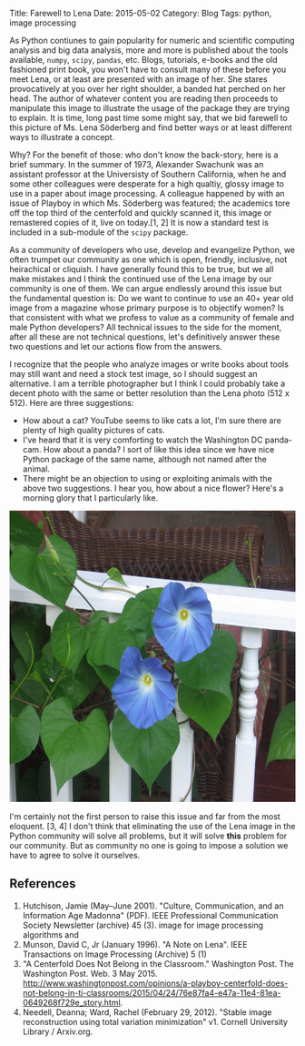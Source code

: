 Title: Farewell to Lena
Date: 2015-05-02
Category: Blog
Tags: python, image processing

As Python contiunes to gain popularity for numeric and scientific computing
analysis and big data analysis, more and more is published about the tools
available, `numpy`, `scipy`, `pandas`, etc.   Blogs, tutorials, e-books and the
old fashioned print book,  you won't have to consult many of these before you
meet Lena, or at least are presented with an image of her.  She stares
provocatively at you over her right shoulder, a banded hat perched on her head.
The author of whatever content you are reading then proceeds to manipulate this
image to illustrate the usage of the package they are trying to explain.   It
is time, long past time some might say, that we bid farewell to this picture of
Ms. Lena Söderberg and find better ways or at least different ways to illustrate
a concept.

Why?  For the benefit of those: who don't know the back-story, here is a brief
summary.  In the summer of 1973, Alexander Swachunk was an assistant professor
at the Universisty of Southern California, when he and some other colleagues
were desperate for a high qualtiy, glossy image to use in a paper about image
processing.  A colleague happened by with an issue of Playboy in which Ms.
Söderberg was featured; the academics tore off the top third of the centerfold
and quickly scanned it, this image or remastered copies of it, live on today.[1, 2]
It is now a standard test is included in a sub-module of the `scipy` package.

As a community of developers who use, develop and evangelize Python, we often
trumpet our community as one which is open, friendly, inclusive, not
heirachical or cliquish.  I have generally found this to be true, but we all
make mistakes and I think the continued use of the Lena image by our community
is one of them.    We can argue endlessly around this issue but the fundamental
question is: Do we want to continue to use an 40+ year old image from a
magazine whose primary purpose is to objectify women?  Is that consistent with
what we profess to value as a community of female and male Python developers?
All technical issues to the side for the moment, after all these are not
technical questions, let's definitively answer these two questions and let our
actions flow from the answers.

I recognize that the people who analyze images or write books about tools may
still want and need a stock test image, so I should suggest an alternative.  I
am a terrible photographer but I think I could probably take a decent photo
with the same or better resolution than the Lena photo (512 x 512).  Here are
three suggestions:

- How about a cat?  YouTube seems to like cats a lot, I'm sure there are plenty
  of high quality pictures of cats.
- I've heard that it is very comforting to watch the Washington DC panda-cam.
  How about a panda?  I sort of like this idea since we have nice Python package
  of the same name, although not named after the animal.
- There might be an objection to using or exploiting animals with the above two
  suggestions.  I hear you, how about a nice flower?  Here's a morning glory
  that I particularly like.

<center>
<img src="../images/mglory.jpg" alt="Morning Gory" width="512" height="512"/>
</center>

I'm certainly not the first person to raise this issue and far from the most
eloquent. [3, 4]  I don't think that eliminating the use of the Lena image in
the Python community will solve all problems, but it will solve **this** problem
for our community.    But as community no one is going to impose a solution
we have to agree to solve it ourselves. 

## References

1. Hutchison, Jamie (May–June 2001). "Culture, Communication, and an
   Information Age Madonna" (PDF). IEEE Professional Communication Society
   Newsletter (archive) 45 (3). image for image processing algorithms and
2. Munson, David C, Jr (January 1996). "A Note on Lena". IEEE Transactions on
   Image Processing (Archive) 5 (1)
3. "A Centerfold Does Not Belong in the Classroom." Washington Post. The
   Washington Post. Web. 3 May 2015.
   <http://www.washingtonpost.com/opinions/a-playboy-centerfold-does-not-belong-in-tj-classrooms/2015/04/24/76e87fa4-e47a-11e4-81ea-0649268f729e_story.html>.
4. Needell, Deanna; Ward, Rachel (February 29, 2012). "Stable image
   reconstruction using total variation minimization" v1. Cornell University
   Library / Arxiv.org.
